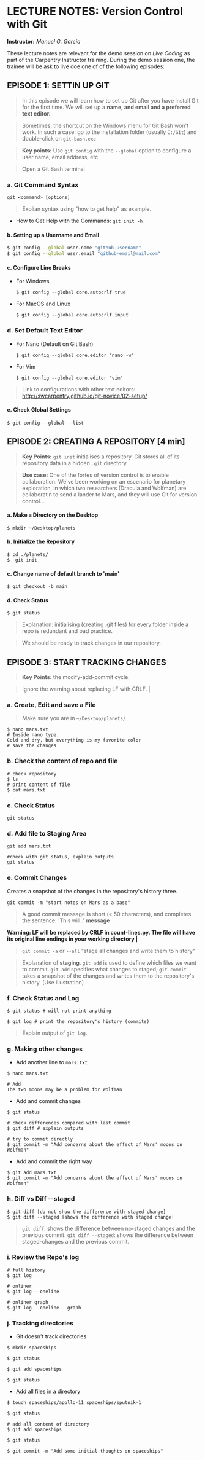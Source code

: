 # LECTURE NOTES: Version Control with Git

**Instructor:** *Manuel G. Garcia*

These lecture notes are relevant for the demo session on *Live Coding* as part of the Carpentry Instructor training.
During the demo session one, the trainee will be ask to live doe one of of the following episodes:

## EPISODE 1: SETTIN UP GIT

> In this episode we will learn how to set up Git after you have install Git for the first time. We will set up a **name, and email and a preferred text editor.**

> Sometimes, the shortcut on the Windows menu for Git Bash won't work. In such a case: go to the installation folder (usually `C:/Git`) and double-click on `git-bash.exe` 

> **Key points:**
Use `git config` with the `--global` option to configure a user name, email address, etc.

> Open a Git Bash terminal

### a. Git Command Syntax

`git <command> [options]`

> Explian syntax using "how to get help" as example.

* How to Get Help with the Commands: `git init -h`

#### b. Setting up a Username and Email

```bash
$ git config --global user.name "github-username"
$ git config --global user.email "github-email@mail.com"
```

#### c. Configure Line Breaks 

* For Windows
    ```shell
    $ git config --global core.autocrlf true
    ```
* For MacOS and Linux
    ```shell
    $ git config --global core.autocrlf input
    ```

### d.  Set Default Text Editor

* For Nano (Default on Git Bash)
    ```shell
    $ git config --global core.editor "nano -w"
    ```
* For Vim
    ```shell
    $ git config --global core.editor "vim"
    ```

> Link to configurations with other text editors: http://swcarpentry.github.io/git-novice/02-setup/ 

#### e. Check Global Settings
```shell
$ git config --global --list
```

## EPISODE 2: CREATING A REPOSITORY [4 min]

> **Key Points:** 
`git init` initialises a repository.
Git stores all of its repository data in a hidden `.git` directory.

> **Use case:**
One of the fortes of version control is to enable collaboration. We've been working on an escenario for planetary exploration, in which two researchers (Dracula and Wolfman) are collaboratin to send a lander to Mars, and they will use Git for version control... 


#### a. Make a Directory on the Desktop
```shell
$ mkdir ~/Desktop/planets
```

#### b. Initialize the Repository

```shell
$ cd ./planets/
$  git init
```

#### c. Change name of default branch to 'main'

```shell
$ git checkout -b main
```
#### d. Check  Status
```shell
$ git status
```
> Explanation: initialising (creating .git files) for every folder inside a repo is redundant and bad practice.

> We should be ready to track changes in our repository.

## EPISODE 3: START TRACKING CHANGES 
> **Key Points:** the modify-add-commit cycle.

> Ignore the warning about replacing LF with CRLF. |
### a. Create, Edit and save a File
> Make sure you are in `~/Desktop/planets/`

```shell
$ nano mars.txt
# Inside nano type:
Cold and dry, but everything is my favorite color
# save the changes
```

### b. Check the content of repo and  file

```shell
# check repository
$ ls
# print content of file
$ cat mars.txt
```

### c. Check Status

```shell
git status
```

### d. Add file to Staging Area

```shell
git add mars.txt

#check with git status, explain outputs
git status
```

### e. Commit Changes
Creates a snapshot of the changes in the repository's history three.

```shell
git commit -m "start notes on Mars as a base"
```
> A good commit message is short (< 50 characters), and completes the sentence: 'This will..' **message** 

**Warning: LF will be replaced by CRLF in count-lines.py.
The file will have its original line endings in your working directory |**

> `git commit -a` or `--all` "stage all changes and write them to history"

> Explanation of **staging**. `git add` is used to define which files we want to commit. `git add` specifies what changes to staged; `git commit` takes a snapshot of the changes and writes them to the repository's history. [Use illustration]

### f. Check Status and Log

```shell
$ git status # will not print anything

$ git log # print the repository's history (commits)

```
> Explain output of `git log`.

### g. Making other changes

- Add another line to `mars.txt`

```shell
$ nano mars.txt

# Add
The two moons may be a problem for Wolfman
```

- Add and commit changes

```shell
$ git status

# check differences compared with last commit
$ git diff # explain outputs

# try to commit directly
$ git commit -m "Add concerns about the effect of Mars' moons on Wolfman" 
```

- Add and commit the right way

```shell
$ git add mars.txt
$ git commit -m "Add concerns about the effect of Mars' moons on Wolfman" 
```  

### h. Diff vs Diff --staged

```shell
$ git diff [do not show the difference with staged change]
$ git diff --staged [shows the difference with staged change]
```

> `git diff`: shows the difference between no-staged changes and the previous commit. `git diff --staged`: shows the difference between staged-changes and the previous commit.


### i. Review the Repo's log

```shell
# full history
$ git log

# onliner
$ git log --oneline

# onliner graph
$ git log --oneline --graph

```

### j. Tracking directories

- Git doesn't track directories

```shell
$ mkdir spaceships

$ git status

$ git add spaceships

$ git status
```

- Add all files in a directory

```shell
$ touch spaceships/apollo-11 spaceships/sputnik-1

$ git status

# add all content of directory
$ git add spaceships

$ git status

$ git commit -m "Add some initial thoughts on spaceships"
